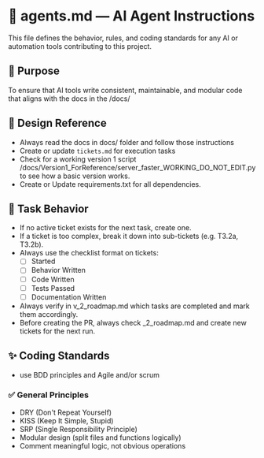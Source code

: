 
# 🤖 agents.md — AI Agent Instructions

This file defines the behavior, rules, and coding standards for any AI or automation tools contributing to this project.

## 🎯 Purpose
To ensure that AI tools write consistent, maintainable, and modular code that aligns with the docs in the /docs/

## 📘 Design Reference
- Always read the docs in docs/ folder and follow those instructions
- Create or update `tickets.md` for execution tasks
- Check for a working version 1 script /docs/Version1_ForReference/server_faster_WORKING_DO_NOT_EDIT.py to see how a basic version works.
- Create or Update requirements.txt for all dependencies.

## 🔁 Task Behavior

- If no active ticket exists for the next task, create one.
- If a ticket is too complex, break it down into sub-tickets (e.g. T3.2a, T3.2b).
- Always use the checklist format on tickets:
  - [ ] Started
  - [ ] Behavior Written
  - [ ] Code Written
  - [ ] Tests Passed
  - [ ] Documentation Written
- Always verify in v_2_roadmap.md which tasks are completed and mark them accordingly.
- Before creating the PR, always check _2_roadmap.md and create new tickets for the next run.

## ✨ Coding Standards

- use BDD principles and Agile and/or scrum

### ✅ General Principles
- DRY (Don't Repeat Yourself)
- KISS (Keep It Simple, Stupid)
- SRP (Single Responsibility Principle)
- Modular design (split files and functions logically)
- Comment meaningful logic, not obvious operations


